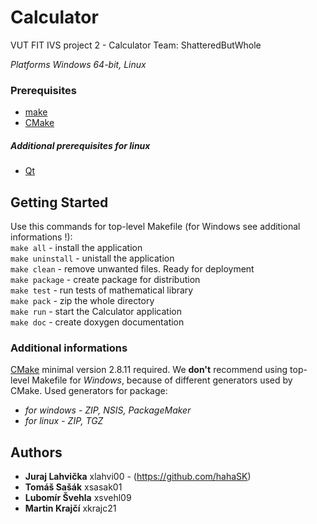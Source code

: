 ﻿# Calculator
VUT FIT IVS project 2 - Calculator
Team: ShatteredButWhole

*Platforms Windows 64-bit, Linux*

### Prerequisites
* [make](https://www.gnu.org/software/make/)
* [CMake](https://cmake.org/)
##### _Additional prerequisites for linux_
* [Qt](http://doc.qt.io/qt-5/linux.html)

## Getting Started
Use this commands for top-level Makefile (for Windows see additional informations !):  
```make all``` - install the application <br />
```make uninstall``` - unistall the application <br />
```make clean``` - remove unwanted files. Ready for deployment <br />
```make package``` - create package for distribution <br />
```make test``` - run tests of mathematical library <br />
```make pack``` - zip the whole directory  
```make run``` - start the Calculator application <br />
```make doc``` - create doxygen documentation

### Additional informations
[CMake](https://cmake.org/) minimal version 2.8.11 required.
We **don't** recommend using top-level Makefile for _Windows_, because of different generators used by CMake.
Used generators for package:
* _for windows_ - *ZIP, NSIS, PackageMaker* 
* _for linux_ -   *ZIP, TGZ*

## Authors
* **Juraj Lahvička** 	xlahvi00 - (https://github.com/hahaSK)
* **Tomáš Sašák** 	xsasak01
* **Lubomír Švehla** 	xsvehl09
* **Martin Krajčí** 	xkrajc21
	
 
